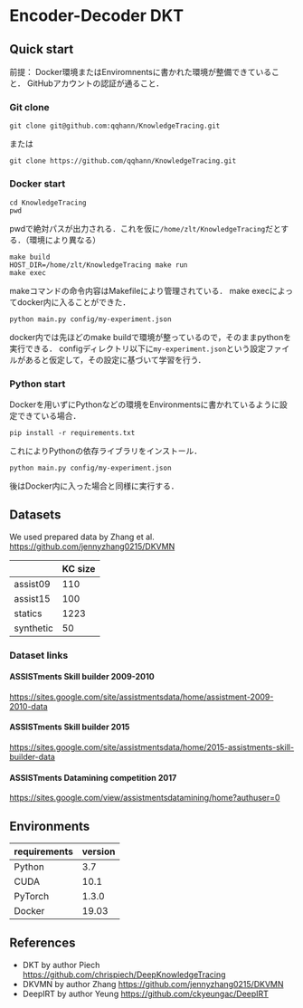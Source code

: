 # Encoder-Decoder DKT

## Quick start

前提：
Docker環境またはEnviromnentsに書かれた環境が整備できていること．
GitHubアカウントの認証が通ること．

### Git clone
```
git clone git@github.com:qqhann/KnowledgeTracing.git
```
または
```
git clone https://github.com/qqhann/KnowledgeTracing.git
```

### Docker start
```
cd KnowledgeTracing
pwd
```
pwdで絶対パスが出力される．これを仮に`/home/zlt/KnowledgeTracing`だとする．（環境により異なる）

```
make build
HOST_DIR=/home/zlt/KnowledgeTracing make run
make exec
```
makeコマンドの命令内容はMakefileにより管理されている．
make execによってdocker内に入ることができた．

```
python main.py config/my-experiment.json
```
docker内では先ほどのmake buildで環境が整っているので，そのままpythonを実行できる．
configディレクトリ以下に`my-experiment.json`という設定ファイルがあると仮定して，その設定に基づいて学習を行う．

### Python start
Dockerを用いずにPythonなどの環境をEnvironmentsに書かれているように設定できている場合．
```
pip install -r requirements.txt
```
これによりPythonの依存ライブラリをインストール．

```
python main.py config/my-experiment.json
```
後はDocker内に入った場合と同様に実行する．

## Datasets

We used prepared data by Zhang et al. <https://github.com/jennyzhang0215/DKVMN>

|           | KC size |
| --------- | ------- |
| assist09  | 110     |
| assist15  | 100     |
| statics   | 1223    |
| synthetic | 50      |

<!-- Table created here: https://www.tablesgenerator.com/markdown_tables# -->

### Dataset links

#### ASSISTments Skill builder 2009-2010

https://sites.google.com/site/assistmentsdata/home/assistment-2009-2010-data

#### ASSISTments Skill builder 2015

<https://sites.google.com/site/assistmentsdata/home/2015-assistments-skill-builder-data>

#### ASSISTments Datamining competition 2017

<https://sites.google.com/view/assistmentsdatamining/home?authuser=0>

## Environments

| requirements | version |
| ------------ | ------- |
| Python       | 3.7     |
| CUDA         | 10.1    |
| PyTorch      | 1.3.0   |
| Docker       | 19.03   |

## References

- DKT by author Piech <https://github.com/chrispiech/DeepKnowledgeTracing>
- DKVMN by author Zhang <https://github.com/jennyzhang0215/DKVMN>
- DeepIRT by author Yeung <https://github.com/ckyeungac/DeepIRT>
